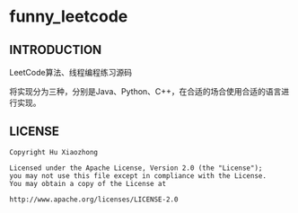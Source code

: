 # funny_leetcode

## INTRODUCTION

LeetCode算法、线程编程练习源码

将实现分为三种，分别是Java、Python、C++，在合适的场合使用合适的语言进行实现。

## LICENSE
>
    Copyright Hu Xiaozhong

    Licensed under the Apache License, Version 2.0 (the "License");
    you may not use this file except in compliance with the License.
    You may obtain a copy of the License at

    http://www.apache.org/licenses/LICENSE-2.0
